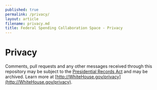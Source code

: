 ```yaml
---
published: true
permalink: /privacy/
layout: article
filename: privacy.md
title: Federal Spending Collaboration Space - Privacy
---
```


# Privacy

Comments, pull requests and any other messages received through this repository may be subject to the [Presidential Records Act](http://www.archives.gov/about/laws/presidential-records.html) and may be archived. Learn more at [http://WhiteHouse.gov/privacy](http://WhiteHouse.gov/privacy).

